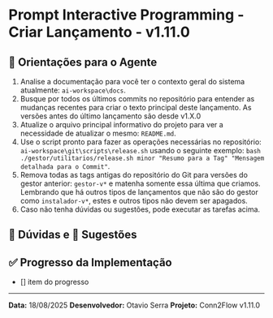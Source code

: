 # Prompt Interactive Programming - Criar Lançamento - v1.11.0

## 📝 Orientações para o Agente
1. Analise a documentação para você ter o contexto geral do sistema atualmente: `ai-workspace\docs`.
2. Busque por todos os últimos commits no repositório para entender as mudanças recentes para criar o texto principal deste lançamento. As versões antes do último lançamento são desde v1.X.0
3. Atualize o arquivo principal informativo do projeto para ver a necessidade de atualizar o mesmo: `README.md`.
4. Use o script pronto para fazer as operações necessárias no repositório: `ai-workspace\git\scripts\release.sh` usando o seguinte exemplo: `bash ./gestor/utilitarios/release.sh minor "Resumo para a Tag" "Mensagem detalhada para o Commit"`.
5. Remova todas as tags antigas do repositório do Git para versões do gestor anterior: `gestor-v*` e matenha somente essa última que criamos. Lembrando que há outros tipos de lançamentos que não são do gestor como `instalador-v*`, estes e outros tipos não devem ser apagados.
6. Caso não tenha dúvidas ou sugestões, pode executar as tarefas acima.

## 🤔 Dúvidas e 📝 Sugestões

## ✅ Progresso da Implementação
- [] item do progresso

---
**Data:** 18/08/2025
**Desenvolvedor:** Otavio Serra
**Projeto:** Conn2Flow v1.11.0
